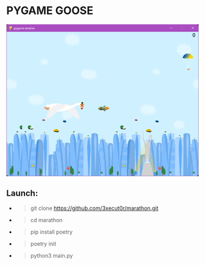 # PYGAME GOOSE

![alt-text](img/goose.png)

## Launch:
- > git clone https://github.com/3xecut0r/marathon.git
- > cd marathon
- > pip install poetry
- > poetry init 
- > python3 main.py
